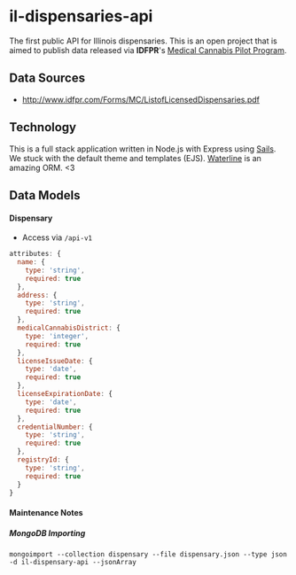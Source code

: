 # il-dispensaries-api

The first public API for Illinois dispensaries. This is an open project that is aimed to publish data released via **IDFPR**'s [Medical Cannabis Pilot Program](http://www.idfpr.com/profs/medcan.asp).


## Data Sources

* http://www.idfpr.com/Forms/MC/ListofLicensedDispensaries.pdf

## Technology

This is a full stack application written in Node.js with Express using  [Sails](http://sailsjs.org). We stuck with the default theme and templates (EJS). [Waterline](https://github.com/balderdashy/waterline) is an amazing ORM. <3

## Data Models

#### Dispensary

* Access via `/api-v1`

```javascript
attributes: {
  name: {
    type: 'string',
    required: true
  },
  address: {
    type: 'string',
    required: true
  },
  medicalCannabisDistrict: {
    type: 'integer',
    required: true
  },
  licenseIssueDate: {
    type: 'date',
    required: true
  },
  licenseExpirationDate: {
    type: 'date',
    required: true
  },
  credentialNumber: {
    type: 'string',
    required: true
  },
  registryId: {
    type: 'string',
    required: true
  }
}
```

#### Maintenance Notes

##### MongoDB Importing

`mongoimport --collection dispensary --file dispensary.json --type json -d il-dispensary-api --jsonArray`
